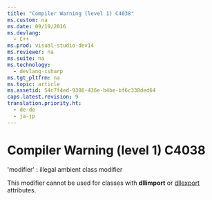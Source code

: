 ```yaml
---
title: "Compiler Warning (level 1) C4038"
ms.custom: na
ms.date: 09/19/2016
ms.devlang: 
  - C++
ms.prod: visual-studio-dev14
ms.reviewer: na
ms.suite: na
ms.technology: 
  - devlang-csharp
ms.tgt_pltfrm: na
ms.topic: article
ms.assetid: 54c7f4ed-9386-436e-b4be-bf6c338ded64
caps.latest.revision: 9
translation.priority.ht: 
  - de-de
  - ja-jp
---
```

# Compiler Warning (level 1) C4038
'modifier' : illegal ambient class modifier  
  
 This modifier cannot be used for classes with **dllimport** or [dllexport](../vs140/dllexport--dllimport.md) attributes.